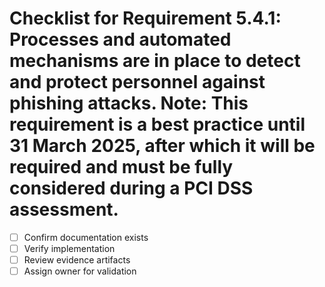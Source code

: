 # Checklist for Requirement 5.4.1: Processes and automated mechanisms are in place to detect and protect personnel against phishing attacks. Note: This requirement is a best practice until 31 March 2025, after which it will be required and must be fully considered during a PCI DSS assessment.

- [ ] Confirm documentation exists
- [ ] Verify implementation
- [ ] Review evidence artifacts
- [ ] Assign owner for validation
